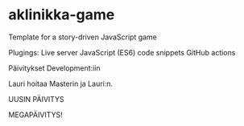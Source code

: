 # aklinikka-game

Template for a story-driven JavaScript game

Plugings:
Live server
JavaScript (ES6) code snippets
GitHub actions

Päivitykset Development:iin

Lauri hoitaa Masterin ja Lauri:n.

UUSIN PÄIVITYS

MEGAPÄIVITYS!
